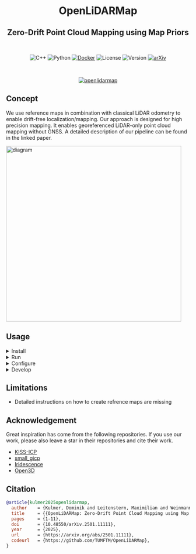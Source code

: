 <div align="center">
    <h1>OpenLiDARMap</h1>
    <h2>Zero-Drift Point Cloud Mapping using Map Priors</h2>
  <br>

  ![C++](https://img.shields.io/badge/-C++-blue?logo=cplusplus)
  ![Python](https://img.shields.io/badge/Python-3670A0?logo=python&logoColor=ffdd54)
  [![Docker](https://badgen.net/badge/icon/Docker?icon=docker&label)](https://www.docker.com/)
  ![License](https://img.shields.io/badge/license-Apache%202.0-blue)
  ![Version](https://img.shields.io/badge/version-0.2.1-blue)
  [![arXiv](https://img.shields.io/badge/arXiv-1234.56789-b31b1b.svg)](https://arxiv.org/abs/2501.11111)
  
  <br align="center">
  
  [![openlidarmap](doc/openlidarmap_seq00.gif)](https://youtu.be/JqTDPS63eIE)
  <br>

</div>

## Concept

We use reference maps in combination with classical LiDAR odometry to enable drift-free localization/mapping. Our approach is designed for high precision mapping. It enables georeferenced LiDAR-only point cloud mapping without GNSS. A detailed description of our pipeline can be found in the linked paper.

<img src=doc/pipeline_diagram.png alt="diagram" width="480" />

## Usage

<details>
<summary>Install</summary>

We provide a Docker image on Docker Hub, which will automatically be pulled within the Run section, but you also have the option to build it locally.  
```sh
./docker/build_docker.sh # (optional)
```
</details>

<details>
<summary>Run</summary>

To use our approach, you need a reference map and an initial guess of the first pose.  
More details on reference maps can be found in our paper.

The easiest way to use our approach is with the provided Docker image.  
We currently support point cloud files in `.bin`(KITTI), `.pcd`, `.ply` and `.xyz`.
```sh
./docker/run_docker.sh <map_path> <scan_path> <output_path> <x> <y> <z> <qx> <qy> <qz> <qw>

# Example
./docker/run_docker.sh datasets/kitti/map.pcd datasets/data_odometry_velodyne/dataset/sequences/00/velodyne output.txt 395.5 1696.25 117.55 0 0 0.4848096 0.8746197
```

The output of the algorithm are poses in the KITTI format.
  
We also provide Python bindings. Have a look in the `python` folder, where we provide a test script.

</details>
<details>
<summary>Configure</summary>

The configuration of this pipeline can be changed in the `cpp/config` files. The naming suggest the intended usecase for the files. The most important parameters to play with if your results are not as good as expected are:

| Parameter | Description | Default | Note |
| :-------- | :-------- | :--------: | :-------- |
| pipeline_.visualize | Toggle GUI | `true` | use `false` on headless servers |
| preprocess_.downsampling_resolution | Scans are voxelized before usage | `1.5` | Reduce the size for increased robustness |
| preprocess_.num_neighbors | Points for covariance calculation | `10` | Try both directions |
| registration_.voxel_resolution | Voxelhashmap voxel size | `1.0` | Reduce the size for increased robustness | 
| registration_.lambda | Optimization dampening factor | `1.0` | Increase to increase the robustness |


</details>
<details>
<summary>Develop</summary>

We also provida a Development image, if you like to contribute or adapt or approach.  
Open this repository in VSCode -> F1 -> Rebuild and Reopen in Container.  

To build the C++ code:
```sh
mkdir build
cd build
cmake ../cpp && make -j
```

To build the Python bindings:
```sh
cd python
pip install -e .
```

</details>


## Limitations

* Detailed instructions on how to create refrence maps are missing

## Acknowledgement

Great inspiration has come from the following repositories. If you use our work, please also leave a star in their repositories and cite their work.

* [KISS-ICP](https://github.com/PRBonn/kiss-icp)
* [small_gicp](https://github.com/koide3/small_gicp)
* [Iridescence](https://github.com/koide3/iridescence)
* [Open3D](https://github.com/isl-org/Open3D)


## Citation

```bibtex
@article{kulmer2025openlidarmap,
  author    = {Kulmer, Dominik and Leitenstern, Maximilian and Weinmann, Marcel and Lienkamp, Markus},
  title     = {{OpenLiDARMap: Zero-Drift Point Cloud Mapping using Map Priors}},
  pages     = {1-11},
  doi       = {10.48550/arXiv.2501.11111},
  year      = {2025},
  url       = {https://arxiv.org/abs/2501.11111},
  codeurl   = {https://github.com/TUMFTM/OpenLiDARMap},
}
```

